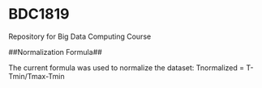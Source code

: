# BDC1819
Repository for Big Data Computing Course

##Normalization Formula##

The current formula was used to normalize the dataset: Tnormalized = T-Tmin/Tmax-Tmin

